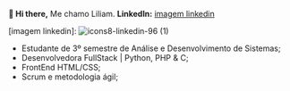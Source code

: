   **👋 Hi there,**
  Me chamo Liliam.
**LinkedIn:** [imagem linkedin](https://img.icons8.com/color/96/linkedin.png "LinkedIn")

[imagem linkedin]: ![icons8-linkedin-96 (1)](https://github.com/user-attachments/assets/2f0b531b-fee8-457a-a37b-1d38922c72f8)

  
  - Estudante de 3º semestre de Análise e Desenvolvimento de Sistemas;
  - Desenvolvedora FullStack | Python, PHP & C;
  - FrontEnd HTML/CSS;
  - Scrum e metodologia ágil;
